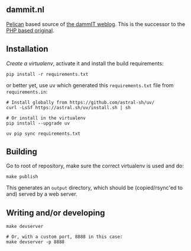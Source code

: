 dammit.nl
---------

[Pelican](https://blog.getpelican.com/) based source of [the dammIT weblog](https://dammit.nl/). This is the successor
to the [PHP based original](https://github.com/aquatix/dammit).


## Installation

*Create a virtualenv*, activate it and install the build requirements:

    pip install -r requirements.txt

or better yet, use uv which generated this `requirements.txt` file from `requirements.in`:

    # Install globally from https://github.com/astral-sh/uv/
    curl -LsSf https://astral.sh/uv/install.sh | sh

    # Or install in the virtualenv
    pip install --upgrade uv

    uv pip sync requirements.txt


## Building

Go to root of repository, make sure the correct virtualenv is used and do:

    make publish

This generates an `output` directory, which should be (copied/rsync'ed to and) served by a web server.


## Writing and/or developing

    make devserver

    # Or, with a custom port, 8888 in this case:
    make devserver -p 8888
